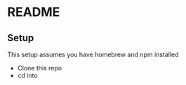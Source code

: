 # README

## Setup

This setup assumes you have homebrew and npm installed

* Clone this repo
* cd into 

